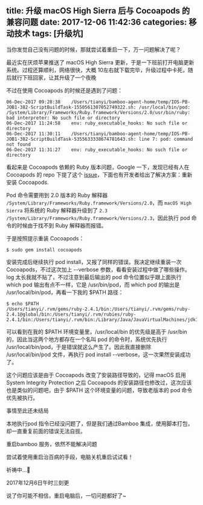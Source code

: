title: 升级 macOS High Sierra 后与 Cocoapods 的兼容问题
date: 2017-12-06 11:42:36
categories: 移动技术
tags: [升级坑]
---

当你发觉自己没有问题的时候，那就尝试着重启一下，万一问题解决了呢？

最近实在厌烦苹果推送了 macOS High Sierra 更新，于是一下班前打开电脑更新系统。过程还算顺利，网络很快，大概 10左右就下载完毕，升级过程中卡死，随后就行下班回家，让其升级了一个夜晚

不过在使用 Cocoapods 的时候还是遇到了问题：

```
06-Dec-2017 09:28:38	/Users/tianyi/bamboo-agent-home/temp/IOS-PB-JOB1-382-ScriptBuildTask-1550561307052749322.sh: /usr/local/bin/pod: /System/Library/Frameworks/Ruby.framework/Versions/2.0/usr/bin/ruby: bad interpreter: No such file or directory
06-Dec-2017 11:24:58	env: ruby_executable_hooks: No such file or directory
06-Dec-2017 11:30:11	/Users/tianyi/bamboo-agent-home/temp/IOS-PB-JOB1-382-ScriptBuildTask-5355633338674781643.sh: line 7: pod: command not found
06-Dec-2017 11:31:27	env: ruby_executable_hooks: No such file or directory
```

看起来是 Cocoapods 依赖的 Ruby 版本问题，Google 一下，发现已经有人在 Cocoapods 的 repo 下提了这个 [issue](https://github.com/CocoaPods/CocoaPods/issues/6778)，下面也有开发者给出了解决方案：重新安装 Cocoapods. 

Pod 命令需要用到 2.0 版本的 Ruby 解释器 `/System/Library/Frameworks/Ruby.framework/Versions/2.0`，而 `macOS High Sierra` 将系统的 Ruby 解释器升级到了 `2.3` `/System/Library/Frameworks/Ruby.framework/Versions/2.3`，因此执行 pod 命令的时候由于找不到 Ruby 解释器而报错。

于是按照提示重装 Cocoapods：

```
$ sudo gem install cocoapods
```

安装完成后继续执行 pod install，又报了同样的错误。我决定继续重装一次 Cocoapods，不过这次加上 --verbose 参数，看看安装过程中做了哪些操作。log 太长我就不贴了，不过注意到最后输出的 pod 命令位置似乎跟上面执行 which pod 输出有点不一样，它是 /usr/bin/pod，而 which pod 的输出是 /usr/local/bin/pod，再看一下我的 $PATH 路径：

```
$ echo $PATH
/Users/tianyi/.rvm/gems/ruby-2.4.1/bin:/Users/tianyi/.rvm/gems/ruby-2.4.1@global/bin:/Users/tianyi/.rvm/rubies/ruby-2.4.1/bin:/Users/tianyi/.rvm/bin:/Library/Java/JavaVirtualMachines/jdk1.8.0_91.jdk/Contents/Home/bin:/Users/tianyi/.jenv/shims:/Users/tianyi/.jenv/bin:/opt/subversion/bin:/usr/local/bin:/usr/bin:/bin:/usr/sbin:/sbin:/Applications/Server.app/Contents/ServerRoot/usr/bin:/Applications/Server.app/Contents/ServerRoot/usr/sbin:/usr/local/go/bin:/Users/tianyi/bin:/Users/tianyi/goProject/bin:/usr/local/go/bin:/usr/local/Cellar/nginx/1.12.0/bin:/usr/local/mysql/bin
```

可以看到在我的 $PATH 环境变量里，/usr/local/bin 的优先级是高于 /usr/bin 的，因此当这两个地方都存在一个名叫 pod 的命令时，系统优先执行 /usr/local/bin/pod，于是错误就这么产生了。因此我直接删除 /usr/local/bin/pod 文件，再执行 pod install --verbose，这一次果然安装成功了。

这个问题应该是由于 Cocoapods 改变了安装路径导致的，记得 macOS 启用 System Integrity Protection 之后 Cocoapods 的安装路径也修改过，这次应该也是类似的问题吧，由于 $PATH 这个环境变量的问题，导致老版本的 pod 命令优先被执行。

事情至此还未结局

本地执行pod 指令已经没问题了，但是我们通过Bamboo 集成，使用脚本打包，却一直重复前面的错误无法自拔。

重启bamboo 服务，依然不能解决问题

尝试着使用重启治百病的手段，电脑关机重启试试看！

祈祷中...🙏


2017年12月6日午时三刻更

说了你可能不相信，重启电脑后，一切问题都好了~